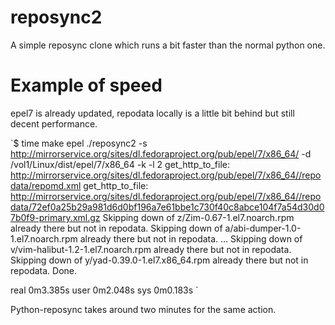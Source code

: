 # reposync2
A simple reposync clone which runs a bit faster than the normal python one.

# Example of speed
epel7 is already updated, repodata locally is a little bit behind but still decent performance.

`$ time make epel
./reposync2 -s http://mirrorservice.org/sites/dl.fedoraproject.org/pub/epel/7/x86_64/ -d /vol1/Linux/dist/epel/7/x86_64 -k -l 2
get_http_to_file: http://mirrorservice.org/sites/dl.fedoraproject.org/pub/epel/7/x86_64//repodata/repomd.xml
get_http_to_file: http://mirrorservice.org/sites/dl.fedoraproject.org/pub/epel/7/x86_64//repodata/72ef0a25b29a981d6d0bf196a7e61bbe1c730f40c8abce104f7a54d30d07b0f9-primary.xml.gz
Skipping down of z/Zim-0.67-1.el7.noarch.rpm already there but not in repodata.
Skipping down of a/abi-dumper-1.0-1.el7.noarch.rpm already there but not in repodata.
...
Skipping down of v/vim-halibut-1.2-1.el7.noarch.rpm already there but not in repodata.
Skipping down of y/yad-0.39.0-1.el7.x86_64.rpm already there but not in repodata.
Done.

real    0m3.385s
user    0m2.048s
sys     0m0.183s
`

Python-reposync takes around two minutes for the same action.
